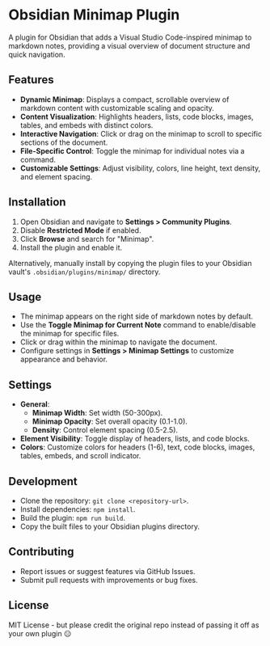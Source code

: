 # Obsidian Minimap Plugin

A plugin for Obsidian that adds a Visual Studio Code-inspired minimap to markdown notes, providing a visual overview of document structure and quick navigation.

## Features
- **Dynamic Minimap**: Displays a compact, scrollable overview of markdown content with customizable scaling and opacity.
- **Content Visualization**: Highlights headers, lists, code blocks, images, tables, and embeds with distinct colors.
- **Interactive Navigation**: Click or drag on the minimap to scroll to specific sections of the document.
- **File-Specific Control**: Toggle the minimap for individual notes via a command.
- **Customizable Settings**: Adjust visibility, colors, line height, text density, and element spacing.

## Installation
1. Open Obsidian and navigate to **Settings > Community Plugins**.
2. Disable **Restricted Mode** if enabled.
3. Click **Browse** and search for "Minimap".
4. Install the plugin and enable it.

Alternatively, manually install by copying the plugin files to your Obsidian vault's `.obsidian/plugins/minimap/` directory.

## Usage
- The minimap appears on the right side of markdown notes by default.
- Use the **Toggle Minimap for Current Note** command to enable/disable the minimap for specific files.
- Click or drag within the minimap to navigate the document.
- Configure settings in **Settings > Minimap Settings** to customize appearance and behavior.

## Settings
- **General**:
  - **Minimap Width**: Set width (50-300px).
  - **Minimap Opacity**: Set overall opacity (0.1-1.0).
  - **Density**: Control element spacing (0.5-2.5).
- **Element Visibility**: Toggle display of headers, lists, and code blocks.
- **Colors**: Customize colors for headers (1-6), text, code blocks, images, tables, embeds, and scroll indicator.

## Development
- Clone the repository: `git clone <repository-url>`.
- Install dependencies: `npm install`.
- Build the plugin: `npm run build`.
- Copy the built files to your Obsidian plugins directory.

## Contributing
- Report issues or suggest features via GitHub Issues.
- Submit pull requests with improvements or bug fixes.

## License
MIT License - but please credit the original repo instead of passing it off as your own plugin 😑
